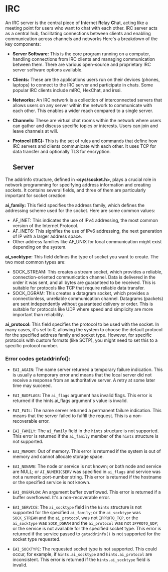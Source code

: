 # IRC
An IRC server is the central piece of **I**nternet **R**elay **C**hat, acting like a meeting point for users who want to chat with each other. IRC server acts as a central hub, facilitating connections between clients and enabling communication across channels 
and networks Here's a breakdown of the key components:
- **Server Software:** This is the core program running on a computer, handling connections from IRC clients and managing communication between them. There are various open-source and proprietary IRC server software options available.
- **Clients:** These are the applications users run on their devices (phones, laptops) to connect to the IRC server and participate in chats. Some popular IRC clients include mIRC, HexChat, and irssi.
- **Networks:** An IRC network is a collection of interconnected servers that allows users on any server within the network to communicate with each other. This enables a wider reach compared to a single server.
- **Channels:** These are virtual chat rooms within the network where users can gather and discuss specific topics or interests. Users can join and leave channels at will.
- **Protocol (IRC):** This is the set of rules and commands that define how IRC servers and clients communicate with each other. It uses TCP for data transfer and optionally TLS for encryption.

  ## Server
The addrinfo structure, defined in **<sys/socket.h>**, plays a crucial role in network programming for specifying address information and creating sockets. It contains several fields, and three of them are particularly important for socket creation:

**ai_family:**  This field specifies the address family, which defines the addressing scheme used for the socket. Here are some common values:
  - AF_INET: This indicates the use of IPv4 addressing, the most common version of the Internet Protocol.
  - AF_INET6: This signifies the use of IPv6 addressing, the next generation of IP with a larger address space.
  - Other address families like AF_UNIX for local communication might exist depending on the system.

**ai_socktype:** This field defines the type of socket you want to create. The two most common types are:
  - SOCK_STREAM: This creates a stream socket, which provides a reliable, connection-oriented communication channel. Data is delivered in the order it was sent, and all bytes are guaranteed to be received. This is suitable for protocols like TCP that require reliable data transfer.
  - SOCK_DGRAM: This creates a datagram socket, which provides a connectionless, unreliable communication channel. Datagrams (packets) are sent independently without guaranteed delivery or order. This is suitable for protocols like UDP where speed and simplicity are more important than reliability.

**ai_protocol:** This field specifies the protocol to be used with the socket. In many cases, it's set to 0, allowing the system to choose the default protocol for the specified address family and socket type. However, for specific protocols with custom formats (like SCTP), you might need to set this to a specific protocol number.

### Error codes getaddrinfo():

- `EAI_AGAIN`: The name server returned a temporary failure indication. This is usually a temporary error and means that the local server did not receive a response from an authoritative server. A retry at some later time may succeed.

- `EAI_BADFLAGS`: The `ai_flags` argument has invalid flags. This error is returned if the hints.ai_flags argument's value is invalid. 

- `EAI_FAIL`: The name server returned a permanent failure indication. This means that the server failed to fulfill the request. This is a non-recoverable error.

- `EAI_FAMILY`: The `ai_family` field in the `hints` structure is not supported. This error is returned if the `ai_family` member of the `hints` structure is not supported.

- `EAI_MEMORY`: Out of memory. This error is returned if the system is out of memory and cannot allocate storage space.

- `EAI_NONAME`: The node or service is not known; or both node and service are NULL; or `AI_NUMERICSERV` was specified in `ai_flags` and service was not a numeric port-number string. This error is returned if the hostname or the specified service is not known.

- `EAI_OVERFLOW`: An argument buffer overflowed. This error is returned if a buffer overflowed. It's a non-recoverable error.

- `EAI_SERVICE`: The `ai_socktype` field in the `hints` structure is not supported for the specified `ai_family`; or the `ai_socktype` was `SOCK_STREAM` and the `ai_protocol` was not `IPPROTO_TCP`, or the `ai_socktype` was `SOCK_DGRAM` and the `ai_protocol` was not `IPPROTO_UDP`; or the service is not available for the specified socket type. This error is returned if the service passed to `getaddrinfo()` is not supported for the socket type requested.

- `EAI_SOCKTYPE`: The requested socket type is not supported. This could occur, for example, if `hints.ai_socktype` and `hints.ai_protocol` are inconsistent. This error is returned if the `hints.ai_socktype` field is invalid.